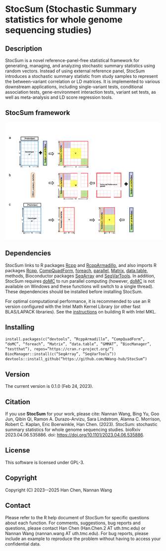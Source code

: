 # StocSum (Stochastic Summary statistics for whole genome sequencing studies)
## Description
StocSum is a novel reference-panel-free statistical framework for generating, managing, and analyzing stochastic summary statistics using random vectors. Instead of using external reference panel, StocSum introduces a stochastic summary statistic from study samples to represent the between-variant correlation or LD matrices. It is implemented to various downstream applications, including single-variant tests, conditional association tests, gene-environment interaction tests, variant set tests, as well as meta-analysis and LD score regression tools. 

## StocSum framework
![StocSum_framework](inst/docs/StocSum_framework.png)

## Dependencies
StocSum links to R packages <a href="https://CRAN.R-project.org/package=Rcpp">Rcpp</a> and <a href="https://CRAN.R-project.org/package=RcppArmadillo">RcppArmadillo</a>, and also imports R packages <a href="https://CRAN.R-project.org/package=Rcpp">Rcpp</a>, <a href="https://CRAN.R-project.org/package=CompQuadForm">CompQuadForm</a>, <a href="https://CRAN.R-project.org/package=foreach">foreach</a>, <a href="https://CRAN.R-project.org/view=HighPerformanceComputing">parallel</a>, <a href="https://cran.r-project.org/web/packages/Matrix/index.html">Matrix</a>, <a href="https://cran.r-project.org/web/packages/data.table/index.html">data.table</a>, methods, Bioconductor packages <a href="http://bioconductor.org/packages/release/bioc/html/SeqArray.html">SeqArray</a> and <a href="http://bioconductor.org/packages/release/bioc/html/SeqVarTools.html">SeqVarTools</a>. In addition, StocSum requires <a href="https://CRAN.R-project.org/package=doMC">doMC</a> to run parallel computing (however, <a href="https://CRAN.R-project.org/package=doMC">doMC</a> is not available on Windows and these functions will switch to a single thread). These dependencies should be installed before installing StocSum.

For optimal computational performance, it is recommended to use an R version configured with the Intel Math Kernel Library (or other fast BLAS/LAPACK libraries). See the <a href="https://software.intel.com/en-us/articles/using-intel-mkl-with-r">instructions</a> on building R with Intel MKL.

## Installing
```
install.packages(c(“devtools”, ”RcppArmadillo”, ”CompQuadForm”, “doMC”, “foreach”, “Matrix”, “data.table”, “GMMAT”, “BiocManager”, “testthat”), repos=”https://cran.r-project.org/”)
BiocManager::install(c(“SeqArray”, “SeqVarTools”))
devtools::install_github(“https://github.com/NWang-hub/StocSum”)
```

## Version
The current version is 0.1.0 (Feb 24, 2023).

## Citation
If you use **StocSum** for your work, please cite:
Nannan Wang, Bing Yu, Goo Jun, Qibin Qi, Ramon A. Durazo-Arvizu, Sara Lindstrom, Alanna C. Morrison, Robert C. Kaplan, Eric Boerwinkle, Han Chen. (2023). StocSum: stochastic summary statistics for whole genome sequencing studies. bioRxiv 2023.04.06.535886. doi: https://doi.org/10.1101/2023.04.06.535886.

## License
This software is licensed under GPL-3.

## Copyright
Copyright (C) 2023--2025  Han Chen, Nannan Wang

## Contact
Please refer to the R help document of StocSum for specific questions about each function. For comments, suggestions, bug reports and questions, please contact Han Chen (Han.Chen.2 AT uth.tmc.edu) or Nannan Wang (nannan.wang AT uth.tmc.edu). For bug reports, please include an example to reproduce the problem without having to access your confidential data.
